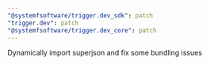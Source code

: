 ```yaml
---
"@systemfsoftware/trigger.dev_sdk": patch
"trigger.dev": patch
"@systemfsoftware/trigger.dev_core": patch
---
```


Dynamically import superjson and fix some bundling issues
